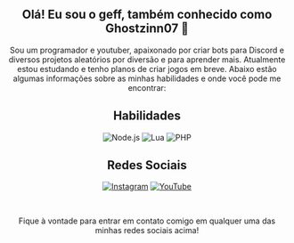 <div align="center">

<h2>Olá! Eu sou o geff, também conhecido como Ghostzinn07 👋</h2>

<p>Sou um programador e youtuber, apaixonado por criar bots para Discord e diversos projetos aleatórios por diversão e para aprender mais. Atualmente estou estudando e tenho planos de criar jogos em breve. Abaixo estão algumas informações sobre as minhas habilidades e onde você pode me encontrar:</p>

<h2>Habilidades</h2>

<p>
    <img src="https://img.shields.io/badge/-Node.js-339933?style=flat-square&logo=Node.js&logoColor=white" alt="Node.js">
    <img src="https://img.shields.io/badge/-Lua-2C2D72?style=flat-square&logo=Lua&logoColor=white" alt="Lua">
    <img src="https://img.shields.io/badge/-PHP-777BB4?style=flat-square&logo=PHP&logoColor=white" alt="PHP">
</p>

<h2>Redes Sociais</h2>

<p>
    <a href="https://www.instagram.com/Ghostzinn07/"><img src="https://img.shields.io/badge/-Instagram-E4405F?style=flat-square&logo=instagram&logoColor=white" alt="Instagram"></a>
    <a href="https://www.youtube.com/c/Ghostzinn07"><img src="https://img.shields.io/badge/-YouTube-FF0000?style=flat-square&logo=youtube&logoColor=white" alt="YouTube"></a>
</p>

<br>

<p>Fique à vontade para entrar em contato comigo em qualquer uma das minhas redes sociais acima!</p>

</div>
